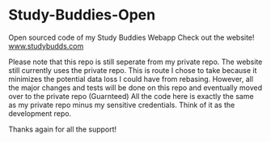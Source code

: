 # Study-Buddies-Open
Open sourced code of my Study Buddies Webapp
Check out the website! www.studybudds.com

Please note that this repo is still seperate from my private repo. The website still currently uses the private repo. This is route I chose to take because it minimizes the potential data loss I could have from rebasing. However, all the major changes and tests will be done on this repo and eventually moved over to the private repo (Guarnteed) All the code here is exactly the same as my private repo minus my sensitive credentials. Think of it as the development repo. 

Thanks again for all the support!
